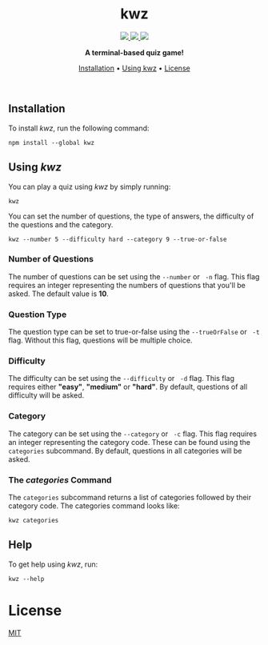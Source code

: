 <div align="center">
<h1>kwz</h1>
  <a href="https://github.com/gabrielbarker/kwz/actions/workflows/ci.yml">
    <img src="https://github.com/gabrielbarker/kwz/actions/workflows/ci.yml/badge.svg"/>
  </a>
  <a href="https://codecov.io/gh/gabrielbarker/kwz">
    <img src="https://codecov.io/gh/gabrielbarker/kwz/branch/main/graph/badge.svg"/>
  </a>
  <a href="https://opensource.org/licenses/MIT">
    <img src="https://img.shields.io/badge/license-MIT-blue.svg" />
  </a>

<b>A terminal-based quiz game!</b>

<a href="#installation">Installation</a> •
<a href="#using-kwz">Using kwz</a> •
<a href="#license">License</a>

</div>
<br>

## Installation

To install _kwz_, run the following command:

```
npm install --global kwz
```

## Using _kwz_

You can play a quiz using _kwz_ by simply running:

```
kwz
```

You can set the number of questions, the type of answers, the difficulty of the questions and the category.

```
kwz --number 5 --difficulty hard --category 9 --true-or-false
```

### Number of Questions

The number of questions can be set using the `--number` or ` -n` flag. This flag requires an integer representing the numbers of questions that you'll be asked. The default value is **10**.

### Question Type

The question type can be set to true-or-false using the `--trueOrFalse` or ` -t` flag. Without this flag, questions will be multiple choice.

### Difficulty

The difficulty can be set using the `--difficulty` or ` -d` flag. This flag requires either **"easy"**, **"medium"** or **"hard"**. By default, questions of all difficulty will be asked.

### Category

The category can be set using the `--category` or ` -c` flag. This flag requires an integer representing the category code. These can be found using the `categories` subcommand. By default, questions in all categories will be asked.

### The _categories_ Command

The `categories` subcommand returns a list of categories followed by their category code. The categories command looks like:

```
kwz categories
```

## Help

To get help using _kwz_, run:

```
kwz --help
```

# License

[MIT](./LICENSE)
